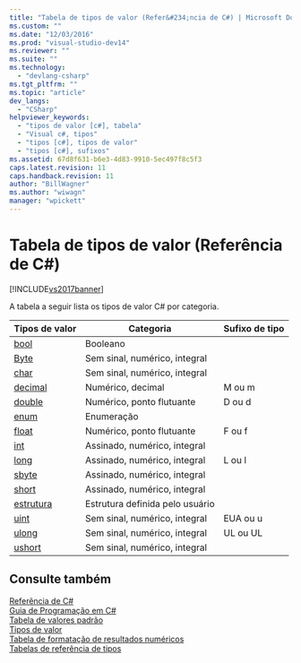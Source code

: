 ```yaml
---
title: "Tabela de tipos de valor (Refer&#234;ncia de C#) | Microsoft Docs"
ms.custom: ""
ms.date: "12/03/2016"
ms.prod: "visual-studio-dev14"
ms.reviewer: ""
ms.suite: ""
ms.technology: 
  - "devlang-csharp"
ms.tgt_pltfrm: ""
ms.topic: "article"
dev_langs: 
  - "CSharp"
helpviewer_keywords: 
  - "tipos de valor [c#], tabela"
  - "Visual c#, tipos"
  - "tipos [c#], tipos de valor"
  - "tipos [c#], sufixos"
ms.assetid: 67d8f631-b6e3-4d83-9910-5ec497f8c5f3
caps.latest.revision: 11
caps.handback.revision: 11
author: "BillWagner"
ms.author: "wiwagn"
manager: "wpickett"
---
```

# Tabela de tipos de valor (Refer&#234;ncia de C#)
[!INCLUDE[vs2017banner](../../../csharp/includes/vs2017banner.md)]

A tabela a seguir lista os tipos de valor C\# por categoria.  
  
|Tipos de valor|Categoria|Sufixo de tipo|  
|--------------------|---------------|--------------------|  
|[bool](../../../csharp/language-reference/keywords/bool.md)|Booleano||  
|[Byte](../../../csharp/language-reference/keywords/byte.md)|Sem sinal, numérico, integral||  
|[char](../../../csharp/language-reference/keywords/char.md)|Sem sinal, numérico, integral||  
|[decimal](../../../csharp/language-reference/keywords/decimal.md)|Numérico, decimal|M ou m|  
|[double](../../../csharp/language-reference/keywords/double.md)|Numérico, ponto flutuante|D ou d|  
|[enum](../../../csharp/language-reference/keywords/enum.md)|Enumeração||  
|[float](../../../csharp/language-reference/keywords/float.md)|Numérico, ponto flutuante|F ou f|  
|[int](../../../csharp/language-reference/keywords/int.md)|Assinado, numérico, integral||  
|[long](../../../csharp/language-reference/keywords/long.md)|Assinado, numérico, integral|L ou l|  
|[sbyte](../../../csharp/language-reference/keywords/sbyte.md)|Assinado, numérico, integral||  
|[short](../../../csharp/language-reference/keywords/short.md)|Assinado, numérico, integral||  
|[estrutura](../../../csharp/language-reference/keywords/struct.md)|Estrutura definida pelo usuário||  
|[uint](../../../csharp/language-reference/keywords/uint.md)|Sem sinal, numérico, integral|EUA ou u|  
|[ulong](../../../csharp/language-reference/keywords/ulong.md)|Sem sinal, numérico, integral|UL ou UL|  
|[ushort](../../../csharp/language-reference/keywords/ushort.md)|Sem sinal, numérico, integral||  
  
## Consulte também  
 [Referência de C\#](../../../csharp/language-reference/index.md)   
 [Guia de Programação em C\#](../../../csharp/programming-guide/index.md)   
 [Tabela de valores padrão](../../../csharp/language-reference/keywords/default-values-table.md)   
 [Tipos de valor](../../../csharp/language-reference/keywords/value-types.md)   
 [Tabela de formatação de resultados numéricos](../../../csharp/language-reference/keywords/formatting-numeric-results-table.md)   
 [Tabelas de referência de tipos](../../../csharp/language-reference/keywords/reference-tables-for-types.md)